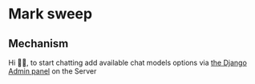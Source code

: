 # Mark sweep

## Mechanism
Hi 👋🏾, to start chatting add available chat models options via [the Django Admin panel](/server/admin) on the Server